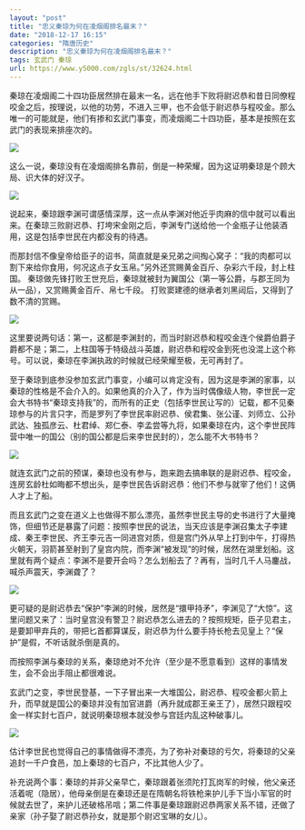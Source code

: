 ```yaml
---
layout: "post"
title: "忠义秦琼为何在凌烟阁排名最末？"
date: "2018-12-17 16:15"
categories: "隋唐历史"
description: "忠义秦琼为何在凌烟阁排名最末？"
tags: 玄武门 秦琼
url: https://www.y5000.com/zgls/st/32624.html
---
```






秦琼在凌烟阁二十四功臣居然排在最末一名，远在他手下败将尉迟恭和昔日同僚程咬金之后，按理说，以他的功劳，不进入三甲，也不会低于尉迟恭与程咬金。那么唯一的可能就是，他们有掺和玄武门事变，而凌烟阁二十四功臣，基本是按照在玄武门的表现来排座次的。

![](https://img.y5000.com/uploads/allimg/180910/1F612M63-0.jpg)

这么一说，秦琼没有在凌烟阁排名靠前，倒是一种荣耀，因为这证明秦琼是个顾大局、识大体的好汉子。

![](https://img.y5000.com/uploads/allimg/180910/1F612OP-1.jpg)

说起来，秦琼跟李渊可谓感情深厚，这一点从李渊对他近乎肉麻的信中就可以看出来。在秦琼三败尉迟恭、打垮宋金刚之后，李渊专门送给他一个金瓶子让他装酒用，这是包括李世民在内都没有的待遇。

而那封信不像皇帝给臣子的诏书，简直就是亲兄弟之间掏心窝子：“我的肉都可以割下来给你食用，何况这点子女玉帛。”另外还赏赐黄金百斤、杂彩六千段，封上柱国。
秦琼做先锋打败王世充后，秦琼就被封为翼国公（第一等公爵，与郡王同为从一品），又赏赐黄金百斤、帛七千段。 打败窦建德的继承者刘黑闼后，又得到了数不清的赏赐。

![](https://img.y5000.com/uploads/allimg/180910/1F6125O8-2.jpg)

这里要说两句话：第一，这都是李渊封的，而当时尉迟恭和程咬金连个侯爵伯爵子爵都不是；第二，上柱国等于特级战斗英雄，尉迟恭和程咬金到死也没混上这个称号。可以说，秦琼在李渊执政的时候就已经荣耀至极，无可再封了。

至于秦琼到底参没参加玄武门事变，小编可以肯定没有，因为这是李渊的家事，以秦琼的性格是不会介入的。如果他真的介入了，作为当时偶像级人物，李世民一定会大书特书“秦琼支持我”的，而所有的正史（包括李世民让写的）记载，都不见秦琼参与的片言只字，而是罗列了李世民率尉迟恭、侯君集、张公谨、刘师立、公孙武达、独孤彦云、杜君绰、郑仁泰、李孟尝等九将，如果秦琼在内，这个李世民阵营中唯一的国公（别的国公都是后来李世民封的），怎么能不大书特书？

![](https://img.y5000.com/uploads/allimg/180910/1F612F30-3.jpg)

就连玄武门之前的预谋，秦琼也没有参与，跑来跑去搞串联的是尉迟恭、程咬金，连房玄龄杜如晦都不想出头，是李世民告诉尉迟恭：他们不参与就宰了他们！这俩人才上了船。

而且玄武门之变在道义上也做得不那么漂亮，虽然李世民主导的史书进行了大量掩饰，但细节还是暴露了问题：按照李世民的说法，当天应该是李渊召集太子李建成、秦王李世民、齐王李元吉一同进宫对质，但是宫门外从早上打到中午，打得热火朝天，羽箭甚至射到了皇宫内院，而李渊“被发现”的时候，居然在湖里划船。这里就有两个疑点：李渊不是要开会吗？怎么划船去了？再有，当时几千人马鏖战，喊杀声震天，李渊聋了？

![](https://img.y5000.com/uploads/allimg/180910/1F612B40-4.jpg)

更可疑的是尉迟恭去“保护”李渊的时候，居然是“擐甲持矛”，李渊见了“大惊”。这里问题又来了：当时皇宫没有警卫？尉迟恭怎么进去的？按照规矩，臣子见君主，是要卸甲弃兵的，带把匕首都算谋反，尉迟恭为什么要手持长枪去见皇上？“保护”是假，不听话就杀倒是真的。

而按照李渊与秦琼的关系，秦琼绝对不允许（至少是不愿意看到）这样的事情发生，会不会出手阻止都很难说。

玄武门之变，李世民登基，一下子冒出来一大堆国公，尉迟恭、程咬金都火箭上升，而早就是国公的秦琼并没有加官进爵（再升就成郡王亲王了），居然只跟程咬金一样实封七百户，就说明秦琼根本就没参与宫廷内乱这种破事儿。

![](https://img.y5000.com/uploads/allimg/180910/1F612H45-5.jpg)

估计李世民也觉得自己的事情做得不漂亮，为了弥补对秦琼的亏欠，将秦琼的父亲追封一千户食邑，加上秦琼的七百户，不比其他人少了。

补充说两个事：秦琼的并非父亲早亡，秦琼跟着张须陀打瓦岗军的时候，他父亲还活着呢（隐居），他母亲倒是在秦琼还是在隋朝名将铁枪来护儿手下当小军官的时候就去世了，来护儿还破格吊唁；第二件事是秦琼跟尉迟恭两家关系不错，还做了亲家（孙子娶了尉迟恭孙女，就是那个尉迟宝琳的女儿）。
